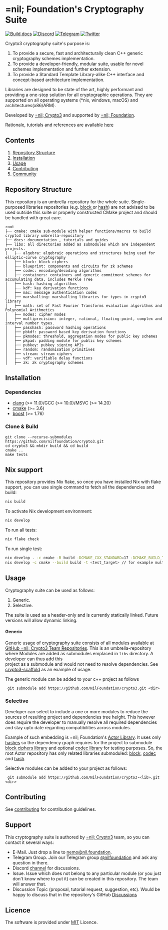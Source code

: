 # =nil; Foundation's Cryptography Suite
[![Build docs](https://github.com/NilFoundation/crypto3/actions/workflows/build_docs.yaml/badge.svg)](https://github.com/NilFoundation/crypto3/actions/workflows/build_docs.yaml) 
[![Discord](https://img.shields.io/discord/969303013749579846.svg?logo=discord&style=flat-square)](https://discord.gg/KmTAEjbmM3)
[![Telegram](https://img.shields.io/badge/Telegram-2CA5E0?style=flat-square&logo=telegram&logoColor=dark)](https://t.me/nilfoundation)
[![Twitter](https://img.shields.io/twitter/follow/nil_foundation)](https://x.com/nil_foundation)

Crypto3 cryptography suite's purpose is:
1. To provide a secure, fast and architecturally clean C++ generic cryptography schemes implementation.
2. To provide a developer-friendly, modular suite, usable for novel schemes implementation and further
   extension.
3. To provide a Standard Template Library-alike C++ interface and concept-based architecture implementation.

Libraries are designed to be state of the art, highly performant and providing a one-stop solution for
all cryptographic operations. They are supported on all operating systems (*nix, windows, macOS)
and architectures(x86/ARM).

Developed by [=nil; Crypto3](https://crypto3.nil.foundation) and supported by [=nil; Foundation](https://nil.foundation).

Rationale, tutorials and references are available [here](https://crypto3.nil.foundation/projects/crypto3)
 
## Contents
1. [Repository Structure](#repository-structure)
2. [Installation](#installation)
3. [Usage](#usage)
3. [Contributing](#contributing)
4. [Community](#community)

## Repository Structure
This repository is an umbrella-repository for the whole suite. Single-purposed libraries repositories (e.g. [block
](https://github.com/nilfoundation/block) or [hash](https://github.com/nilfoundation/hash)) are not advised to be
used outside this suite or properly constructed CMake project and should be handled with great care.
```
root
├── cmake: cmake sub-module with helper functions/macros to build crypto3 library umbrella-repository
├── docs: documentation , tutorials and guides
├── libs: all directories added as submodules which are independent projects.
│   ├── algebra: algebraic operations and structures being used for elliptic-curve cryptography
│   ├── block: block ciphers
│   ├── blueprint: components and circuits for zk schemes
│   ├── codec: encoding/decoding algorithms
│   ├── containers: containers and generic commitment schemes for accumulating data, includes Merkle Tree
│   ├── hash: hashing algorithms
│   ├── kdf: key derivation functions 
│   ├── mac: message authentication codes
│   ├── marshalling: marshalling libraries for types in crypto3 library
│   ├── math: set of Fast Fourier Transforms evaluation algorithms and Polynomial Arithmetics
│   ├── modes: cipher modes
│   ├── multiprecision: integer, rational, floating-point, complex and interval number types. 
│   ├── passhash: password hashing operations 
│   ├── pbkdf: password based key derivation functions
│   ├── pkmodes: threshold, aggregation modes for public key schemes
│   ├── pkpad: padding module for public key schemes
│   ├── pubkey: pubkey signing APIs
│   ├── random: randomisation primitives 
│   ├── stream: stream ciphers
│   ├── vdf: verifiable delay functions 
│   ├── zk: zk cryptography schemes
```


## Installation
### Dependencies

- [clang](https://clang.llvm.org/) (>= 11.0)/GCC (>= 10.0)/MSVC (>= 14.20)
- [cmake](https://cmake.org) (>= 3.6)
- [boost](https://boost.org) (>= 1.76)

### Clone & Build

```
git clone --recurse-submodules https://github.com/nilfoundation/crypto3.git 
cd crypto3 && mkdir build && cd build
cmake ..
make tests
```

## Nix support

This repository provides Nix flake, so once you have installed Nix with flake support, you can use single command to fetch all the dependencies and build:

```bash
nix build
```

To activate Nix development environment:

```bash
nix develop
```

To run all tests:

```bash
nix flake check
```

To run single test:

```bash
nix develop . -c cmake -B build -DCMAKE_CXX_STANDARD=17 -DCMAKE_BUILD_TYPE=Debug -DBUILD_SHARED_LIBS=FALSE -DCMAKE_ENABLE_TESTS=TRUE -DCMAKE_C_COMPILER=clang -DCMAKE_CXX_COMPILER=clang++ -DCMAKE_BUILD_TYPE=Debug  -DCMAKE_CXX_FLAGS=-ggdb
nix develop -c cmake --build build -t <test_target> // for example multiprecision_modular_adaptor_fixed_test
```

## Usage

Cryptography suite can be used as follows:

1. Generic.
2. Selective.

The suite is used as a header-only and is currently statically linked. Future versions will allow dynamic linking.

#### Generic
Generic usage of cryptography suite consists of all modules available at
[GitHub =nil; Crypto3 Team Repositories](https://github.com/orgs/NilFoundation/teams/nil-crypto3/repositories).
This is an umbrella-repository where  Modules
are added as submodules emplaced in `libs` directory. A developer can thus add this  
project as a submodule and would not need to resolve dependencies. See [crypto3-scaffold](https://github.com/NilFoundation/crypto3-scaffold) as an example of usage.

The generic module can be added to your c++ project as follows

``` git submodule add https://github.com/NilFoundation/crypto3.git <dir>```

### Selective
Developer can select to include a one or more modules to reduce the sources of resulting project and dependencies tree height. This however
does require the developer to manually resolve all required dependencies and stay upto date regarding
compatibilities across modules.

Example of such embedding is =nil; Foundation's [Actor Library](https://github.com/nilfoundation/actor). It uses only
[hashes](https://github.com/nilfoundation/hash) so the dependency graph requires
for the project to submodule [block ciphers library](https://github.com/nilfoundation/block) and optional
[codec library](https://github.com/nilfoundation/codec) for testing purposes. So,
the root Actor repository has only related libraries submoduled:
[block](https://github.com/nilfoundation/mtl/libs/block),
[codec](https://github.com/nilfoundation/mtl/libs/codec) and
[hash](https://github.com/nilfoundation/mtl/hash).

Selective modules can be added to your project as follows:

``` git submodule add https://github.com/NilFoundation/crypto3-<lib>.git <dir>```


## Contributing

See [contributing](./docs/manual/contributing.md) for contribution guidelines.

## Support

This cryptography suite is authored by [=nil; Crypto3](https://crypto3.nil.foundation) team, so you can contact it
 several ways:
 * E-Mail. Just drop a line to [nemo@nil.foundation](mailto:nemo@nil.foundation).
 * Telegram Group. Join our Telegram group [@nilfoundation](https://t.me/nilfoundation) and ask any question in there.
 * Discord [channel](https://discord.gg/KmTAEjbmM3) for discussions.
 * Issue. Issue which does not belong to any particular module (or you just don't know where to put it) can be
  created in this repository. The team will answer that.
 * Discussion Topic (proposal, tutorial request, suggestion, etc). Would be happy to discuss that in the repository's GitHub [Discussions](https://github.com/NilFoundation/crypto3/discussions)

## Licence

The software is provided under [MIT](LICENSE) Licence.


